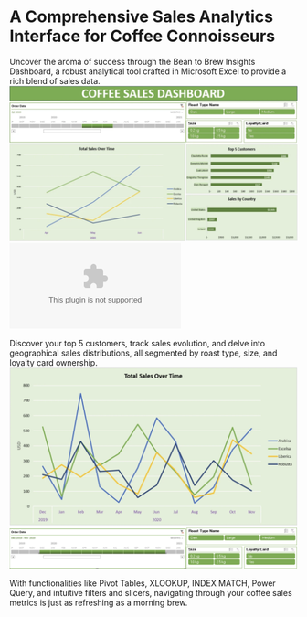 # A Comprehensive Sales Analytics Interface for Coffee Connoisseurs

Uncover the aroma of success through the Bean to Brew Insights Dashboard, a robust analytical tool crafted in Microsoft Excel to provide a rich blend of sales data. 
![D](https://github.com/atamgbo/A-Comprehensive-Sales-Analytics-Interface-for-Coffee-Connoisseurs/blob/main/Screenshot%203.png)
![Dashboard](https://github.com/atamgbo/A-Comprehensive-Sales-Analytics-Interface-for-Coffee-Connoisseurs/blob/main/Coffee_Sales_Dashboard.xlsx)

Discover your top 5 customers, track sales evolution, and delve into geographical sales distributions, all segmented by roast type, size, and loyalty card ownership.
![W1](https://github.com/atamgbo/A-Comprehensive-Sales-Analytics-Interface-for-Coffee-Connoisseurs/blob/main/Screenshot%202.png)
![W2](https://github.com/atamgbo/A-Comprehensive-Sales-Analytics-Interface-for-Coffee-Connoisseurs/blob/main/Screenshot%201.png)

With functionalities like Pivot Tables, XLOOKUP, INDEX MATCH, Power Query, and intuitive filters and slicers, navigating through your coffee sales metrics is just as refreshing as a morning brew. 
